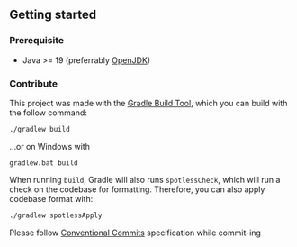 ## Getting started
### Prerequisite
- Java >= 19 (preferrably [OpenJDK](https://openjdk.org/))

### Contribute
This project was made with the [Gradle Build Tool](https://gradle.org/), which you can build with the follow command:
```sh
./gradlew build
```
...or on Windows with 
```batch
gradlew.bat build
```

When running `build`, Gradle will also runs `spotlessCheck`, which will run a check on the codebase for formatting. Therefore, you can also apply codebase format with:
```sh
./gradlew spotlessApply
```

Please follow [Conventional Commits](https://www.conventionalcommits.org/en/v1.0.0/) specification while commit-ing
